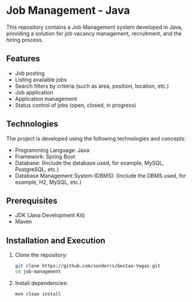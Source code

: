 # Job Management - Java

This repository contains a Job Management system developed in Java, providing a solution for job vacancy management, recruitment, and the hiring process.

## Features

- Job posting
- Listing available jobs
- Search filters by criteria (such as area, position, location, etc.)
- Job application
- Application management
- Status control of jobs (open, closed, in progress)

## Technologies

The project is developed using the following technologies and concepts:

- Programming Language: Java
- Framework: Spring Boot
- Database: (Include the database used, for example, MySQL, PostgreSQL, etc.)
- Database Management System (DBMS): (Include the DBMS used, for example, H2, MySQL, etc.)

## Prerequisites

- JDK (Java Development Kit)
- Maven

## Installation and Execution

1. Clone the repository:

   ```bash
   git clone https://github.com/sondercs/Gestao-Vagas.git
   cd job-management
   ```

2. Install dependencies:

   ```bash
   mvn clean install
   ```

   <!-- Additional steps for setting up and running the application can be added here as needed. -->
